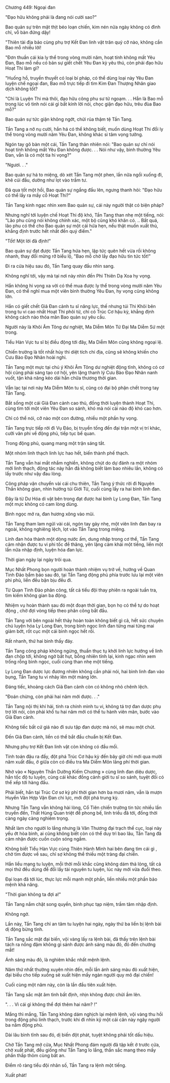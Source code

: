 




Chương 449: Ngoại đan


"Đạo hữu không phải là đang nói cười sao?"

Bao quản sự trên mặt thịt béo loạn chiến, kìm nén nửa ngày không có đình chỉ, vỗ bàn đứng dậy!

"Thiên tài địa bảo cùng phụ trợ Kết Đan linh vật trân quý cỡ nào, không cần Bao mỗ nhiều lời!

"Đơn thuần cái kia ly thể trong vòng mười năm, hoạt tính không mất Yêu Đan, Bao mỗ nếu có bản sự giết chết Yêu Đan kỳ yêu thú, còn phải đạo hữu Hoạt Thi làm gì?

"Huống hồ, truyền thuyết có loại bí pháp, có thể dùng loại này Yêu Đan luyện chế ngoại đan, Bao mỗ trực tiếp đi tìm Kim Đan Thượng Nhân giao dịch không tốt?

"Chỉ là Luyện Thi mà thôi, đạo hữu công phu sư tử ngoạm. . . Hẳn là Bao mỗ trong lúc vô tình nói cái gì bất kính lời nói, chọc giận đạo hữu, trêu đùa Bao mỗ?"

Bao quản sự tức giận không ngớt, chửi rủa thậm tệ Tần Tang.

Tần Tang a nở nụ cười, hắn há có thể không biết, muốn dùng Hoạt Thi đổi ly thể trong vòng mười năm Yêu Đan, không khác si tâm vọng tưởng.

Ngón tay gõ bàn một cái, Tần Tang thản nhiên nói: "Bao quản sự chỉ nói hoạt tính không mất Yêu Đan không được. . . Nói như vậy, bình thường Yêu Đan, vẫn là có một tia hi vọng?"

"Ngươi. . ."

Bao quản sự há to miệng, dò xét Tần Tang một phen, lần nữa ngồi xuống đi, khẽ cúi đầu, dường như lọt vào trầm tư.

Đã qua tốt một hồi, Bao quản sự ngẩng đầu lên, ngưng thanh hỏi: "Đạo hữu có thể lấy ra mấy cỗ Hoạt Thi?"

Tần Tang kinh ngạc nhìn xem Bao quản sự, cái này người thật có biện pháp?

Nhưng nghĩ tới luyện chế Hoạt Thi độ khó, Tần Tang than nhẹ một tiếng, nói: "Lão phu cũng nói không chính xác, một bộ cũng khó khăn có. .. Bất quá, lão phu có thể cho Bao quản sự một cái hứa hẹn, nếu thật muốn xuất thủ, khẳng định trước hết nhất đến quý điếm."

"Tốt! Một lời đã định!"

Bao quản sự đạt được Tần Tang hứa hẹn, lập tức quên hết vừa rồi không nhanh, thay đổi mừng rỡ biểu lộ, "Bao mỗ chờ lấy đạo hữu tin tức tốt!"

Đi ra cửa hiệu sau đó, Tần Tang quay đầu nhìn sang.

Không nghĩ tới, vậy mà tại nơi này nhìn đến Phi Thiên Dạ Xoa hy vọng.

Hắn không hi vọng xa vời có thể mua được ly thể trong vòng mười năm Yêu Đan, có thể nghĩ mua một viên bình thường Yêu Đan, hy vọng cũng không lớn.

Hắn có giết chết Giả Đan cảnh tu sĩ năng lực, thế nhưng túi Thi Khôi bên trong tu vi cao nhất Hoạt Thi phôi tử, chỉ có Trúc Cơ hậu kỳ, khẳng định không cách nào thỏa mãn Bao quản sự yêu cầu.

Người này là Khôi Âm Tông dư nghiệt, Ma Diễm Môn Tứ Đại Ma Diễm Sứ một trong.

Tiểu Hàn Vực tu sĩ bị điều động tới đây, Ma Diễm Môn cũng không ngoại lệ.

Chiến trường là tốt nhất hủy thi diệt tích chi địa, cũng sẽ không khiến cho Cưu Bào Đạo Nhân hoài nghi.

Tần Tang một mực tại chú ý Khôi Âm Tông dư nghiệt động tĩnh, không có cơ hội cũng phải sáng tạo cơ hội, yên lặng thanh lý Cưu Bào Đạo Nhân nanh vuốt, tận khả năng kéo dài hắn chữa thương thời gian.

Vẫn lạc tại nơi này Ma Diễm Môn tu sĩ, cũng có đại bộ phận chết trong tay Tần Tang.

Bắt sống một cái Giả Đan cảnh cao thủ, đồng thời luyện thành Hoạt Thi, cùng tìm tới một viên Yêu Đan so sánh, khó mà nói cái nào độ khó cao hơn.

Chỉ có thể nói, cỡ nào một con đường, nhiều một phần hy vọng.

Tần Tang trực tiếp rời đi Vụ Đảo, bị truyền tống đến đại trận một vị trí khác, cưỡi vân phi về động phủ, tiếp tục bế quan.

Trong động phủ, quang mang một trận sáng tắt.

Một nhóm linh thạch linh lực hao hết, biến thành phế thạch.

Tần Tang vẫn hai mắt nhắm nghiền, không chút do dự đánh ra một nhóm mới linh thạch, động tác này hắn đã không biết làm bao nhiêu lần, không có lấy trước như vậy đau lòng.

Công pháp vận chuyển vài cái chu thiên, Tần Tang ý thức rời đi Nguyên Thần không gian, nhìn hướng túi Giới Tử, cuối cùng lấy ra hai bình linh đan.

Đây là từ Dư Hóa di vật bên trong đạt được hai bình Ly Long Đan, Tần Tang một mực không có cam lòng dùng.

Bình ngọc mở ra, đan hương xông vào mũi.

Tần Tang tham lam ngửi vài cái, ngón tay gảy nhẹ, một viên linh đan bay ra ngoài, không nghiêng lệch, lọt vào Tần Tang trong miệng.

Linh đan hóa thành một dòng nước ấm, dung nhập trong cơ thể, Tần Tang cảm nhận được tu vi phi tốc đề thăng, yên lặng cảm khái một tiếng, liền một lần nữa nhập định, luyện hóa đan lực.

Thời gian ngày lại ngày trôi qua.

Mục Nhất Phong bọn người hoàn thành nhiệm vụ trở về, hướng về Quan Tinh Đảo bẩm báo sau đó, tại Tần Tang động phủ phía trước lưu lại một viên phi phù, liền đều bận bịu đều đi.

Từ Quan Tinh Đảo phân công, tất cả tiểu đội thay phiên ra ngoài tuần tra, tìm kiếm không gian ba động.

Nhiệm vụ hoàn thành sau đó một đoạn thời gian, bọn họ có thể tự do hoạt động , chờ đợi vòng tiếp theo phân công bắt đầu.

Tần Tang với bên ngoài hết thảy hoàn toàn không biết gì cả, hết sức chuyên chú luyện hóa Ly Long Đan, trong bình ngọc linh đan từng mai từng mai giảm bớt, rốt cục một cái bình ngọc hết rồi.

Rất nhanh, thứ hai bình thấy đáy.

Tần Tang công pháp không ngừng, thuần thục tụ khởi linh lực hướng về linh đan chộp tới, không ngờ bắt hụt, bỗng nhiên tỉnh lại, kinh ngạc nhìn xem trống rỗng bình ngọc, cuối cùng than nhẹ một tiếng.

Ly Long Đan dược lực đương nhiên không cần phải nói, hai bình linh đan vào bụng, Tần Tang tu vi nhảy lên một mảng lớn.

Đáng tiếc, khoảng cách Giả Đan cảnh còn có không nhỏ chênh lệch.

"Đoán chừng, còn phải hai năm mới được. . ."

Tần Tang nội thị khí hải, tính ra chính mình tu vi, không tá trợ đan dược phụ trợ lời nói, còn phải khổ tu hai năm mới có thể tu hành viên mãn, bước vào Giả Đan cảnh.

Không tiếc bất cứ giá nào đi sưu tập đan dược mà nói, sẽ mau một chút.

Đến Giả Đan cảnh, liền có thể bắt đầu chuẩn bị Kết Đan.

Nhưng phụ trợ Kết Đan linh vật còn không có đầu mối.

Tính toán đâu ra đấy, đột phá Trúc Cơ hậu kỳ đến bây giờ chỉ mới qua mười năm xuất đầu, ở giữa còn có điều tra Ma Diễm Môn lãng phí thời gian.

Nhờ vào « Nguyên Thần Dưỡng Kiếm Chương » cùng linh đan diệu dược, hắn tốc độ tu luyện, cùng cái khác đồng cảnh giới tu sĩ so sánh, tuyệt đối có thể xếp tới hàng đầu.

Phải biết, hắn tại Trúc Cơ sơ kỳ phí thời gian hơn ba mươi năm, vẫn là mượn Huyền Văn Hợp Vận Đan chi lực, mới đột phá trung kỳ.

Nhưng Tần Tang vẫn không hài lòng, Cổ Tiên chiến trường tin tức nhiều lần truyền đến, Thất Hùng Quan triệt để phong bế, linh triều đã tới, đồng thời càng ngày càng nghiêm trọng.

Nhất làm cho người lo lắng nhưng là Vân Thương đại trạch thế cục, loại này yếu ớt hòa bình, ai cũng không biết còn có thể duy trì bao lâu, Tần Tang đã cảm nhận được cuồn cuộn sóng ngầm.

Không biết Tiểu Hàn Vực cùng Thiên Hành Minh hai bên đang tìm cái gì , chờ tìm được về sau, chỉ sợ không thể thiếu một tràng đại chiến.

Hắn liều mạng tu luyện, mỗi thời mỗi khắc cũng không dám thả lỏng, tất cả mọi thứ đều dùng để đổi lấy tài nguyên tu luyện, lúc này mới vừa đuổi theo.

Đại loạn đã tới lúc, thực lực mỗi mạnh một phần, liền nhiều một phần bảo mệnh khả năng.

"Thời gian không ta đợi a!"

Tần Tang nắm chặt song quyền, bình phục tạp niệm, trầm tâm nhập định.

Không ngờ.

Lần này, Tần Tang chỉ an tâm tu luyện hai ngày, ngày thứ ba liền bị lệnh bài dị động bừng tỉnh.

Tần Tang sắc mặt đại biến, vội vàng lấy ra lệnh bài, đã thấy trên lệnh bài tách ra nồng đậm không gì sánh được ánh sáng màu đỏ, đỏ đến chướng mắt!

Ánh sáng màu đỏ, là nghiêm khắc nhất mệnh lệnh.

Năm thứ nhất thường xuyên nhìn đến, mỗi lần ánh sáng màu đỏ xuất hiện, đại biểu cho tiếp xuống sẽ xuất hiện mấy ngàn người quy mô đại chiến!

Cuối cùng một năm này, còn là lần đầu tiên xuất hiện.

Tần Tang sắc mặt âm tình bất định, nhịn không được chửi ầm lên.

". . . Vì cái gì không thể đợi thêm hai năm? !"

Mắng thì mắng, Tần Tang không dám nghịch lại mệnh lệnh, vội vàng thu hồi trong động phủ linh thạch, trước khi đi nhìn kỹ một cái căn này ngây người ba năm động phủ.

Dài lâu bình tĩnh sau đó, dị biến đột phát, tuyệt không phải tốt dấu hiệu.

Chờ Tần Tang mở cửa, Mục Nhất Phong đám người đã tập kết ở trước cửa, chờ xuất phát, đều giống như Tần Tang lo lắng, thần sắc mang theo mấy phần thấp thỏm cùng bất an.

Điểm rõ ràng tiểu đội nhân số, Tần Tang ra lệnh một tiếng.

Xuất phát!




